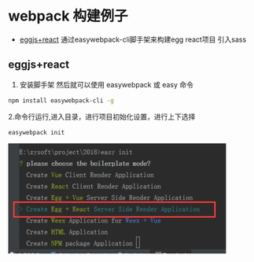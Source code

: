 # webpack 构建例子
- [eggjs+react](#eggjs+react) 通过easywebpack-cli脚手架来构建egg react项目 引入sass

## eggjs+react
1. 安装脚手架 然后就可以使用 easywebpack 或 easy 命令
```bash
npm install easywebpack-cli -g
```
2.命令行运行,进入目录，进行项目初始化设置，进行上下选择
```bash
easywebpack init
```
<img src="./images/webpack/1.jpg"/>



